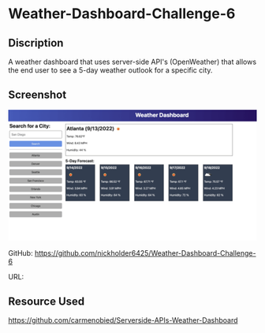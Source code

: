 # Weather-Dashboard-Challenge-6

## Discription

A weather dashboard that uses server-side API's (OpenWeather) that allows the end user to see a 5-day weather outlook for a specific city.

## Screenshot

![Screenshot / Demo](./assets/images/06-server-side-apis-homework-demo.png)

GitHub: https://github.com/nickholder6425/Weather-Dashboard-Challenge-6

URL:    

## Resource Used

https://github.com/carmenobied/Serverside-APIs-Weather-Dashboard
